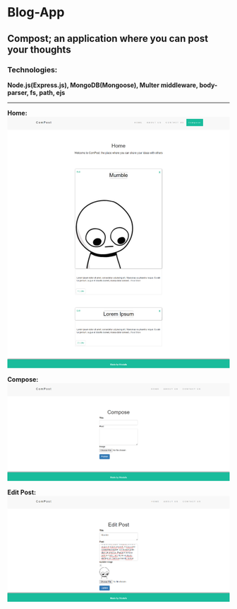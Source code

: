 # Blog-App
## Compost; an application where you can post your thoughts

### Technologies:
**Node.js(Express.js), MongoDB(Mongoose), Multer middleware, body-parser, fs, path, ejs**
_____________________________________________________________________________________________________
**Home:**
![Home Page](https://github.com/MostafaAlaa297/Blog-App/blob/main/Screenshots/homepage.png?raw=true)

**Compose:**
![Compose Page](https://github.com/MostafaAlaa297/Blog-App/blob/main/Screenshots/compose.png?raw=true)

**Edit Post:**
![Edit Post Page](https://github.com/MostafaAlaa297/Blog-App/blob/main/Screenshots/editpost.png?raw=true)
